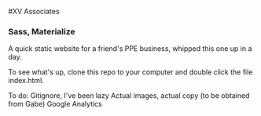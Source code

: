 #XV Associates
### Sass, Materialize

A quick static website for a friend's PPE business, whipped this one up in a day.

To see what's up, clone this repo to your computer and double click the file index.html.

To do:
Gitignore, I've been lazy
Actual images, actual copy (to be obtained from Gabe)
Google Analytics
